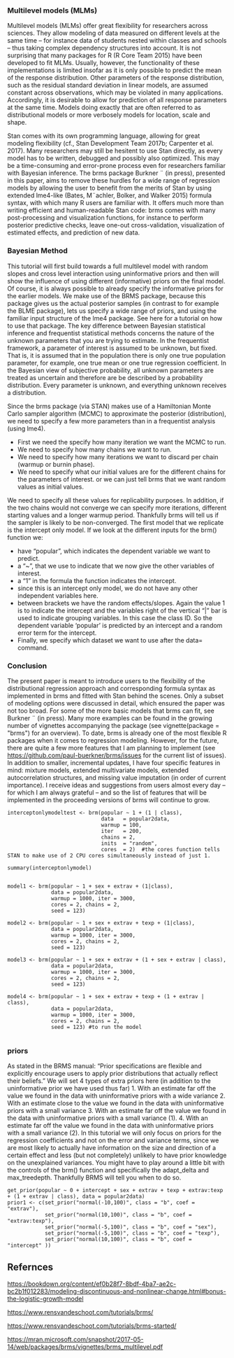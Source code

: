 ### Multilevel models (MLMs)

Multilevel models (MLMs) offer great flexibility for researchers across sciences. They allow modeling of data measured on different levels at the same time – for instance data of students nested within classes and schools – thus taking complex dependency structures into account.
It is not surprising that many packages for R (R Core Team 2015) have been developed to fit MLMs. Usually, however, the functionality of these implementations is limited insofar as it is only possible to predict the mean of the response distribution. Other parameters of the
response distribution, such as the residual standard deviation in linear models, are assumed constant across observations, which may be violated in many applications. Accordingly, it is desirable to allow for prediction of all response parameters at the same time. Models doing exactly that are often referred to as distributional models or more verbosely models for location, scale and shape.

Stan comes with its own programming language, allowing for great modeling flexibility (cf., Stan Development Team 2017b; Carpenter et al. 2017). Many researchers may still be hesitent to use Stan directly, as every model has to be written, debugged and possibly also optimized. This may be a time-consuming and error-prone process even for researchers familiar with Bayesian inference. The brms package Burkner ¨ (in press), presented in this paper, aims to remove these hurdles for a wide range of regression models by allowing the user to benefit from the merits of Stan by using extended lme4-like (Bates, M¨achler, Bolker, and Walker 2015) formula syntax, with which many R users are familiar with. It offers much more than writing efficient and human-readable Stan code: brms comes with many post-processing and visualization functions, for instance to perform posterior predictive checks, leave one-out cross-validation, visualization of estimated effects, and prediction of new data.


### Bayesian Method
This tutorial will first build towards a full multilevel model with random slopes and cross level interaction using uninformative priors and then will show the influence of using different (informative) priors on the final model. Of course, it is always possible to already specify the informative priors for the earlier models. We make use of the BRMS package, because this package gives us the actual posterior samples (in contrast to for example the BLME package), lets us specify a wide range of priors, and using the familiar input structure of the lme4 package. See here for a tutorial on how to use that package.
The key difference between Bayesian statistical inference and frequentist statistical methods concerns the nature of the unknown parameters that you are trying to estimate. In the frequentist framework, a parameter of interest is assumed to be unknown, but fixed. That is, it is assumed that in the population there is only one true population parameter, for example, one true mean or one true regression coefficient. In the Bayesian view of subjective probability, all unknown parameters are treated as uncertain and therefore are be described by a probability distribution. Every parameter is unknown, and everything unknown receives a distribution.

Since the brms package (via STAN) makes use of a Hamiltonian Monte Carlo sampler algorithm (MCMC) to approximate the posterior (distribution), we need to specify a few more parameters than in a frequentist analysis (using lme4).

+ First we need the specify how many iteration we want the MCMC to run.
+ We need to specify how many chains we want to run.
+ We need to specify how many iterations we want to discard per chain (warmup or burnin phase).
+ We need to specify what our initial values are for the different chains for the parameters of interest. or we can just tell brms that we want random values as initial values.

We need to specify all these values for replicability purposes. In addition, if the two chains would not converge we can specify more iterations, different starting values and a longer warmup period. Thankfully brms will tell us if the sampler is likely to be non-converged.
The first model that we replicate is the intercept only model. If we look at the different inputs for the brm() function we:

+  have “popular”, which indicates the dependent variable we want to predict.
+ a “~”, that we use to indicate that we now give the other variables of interest.
+  a “1” in the formula the function indicates the intercept.
+ since this is an intercept only model, we do not have any other independent variables here.
+ between brackets we have the random effects/slopes. Again the value 1 is to indicate the intercept and the variables right of the vertical “|” bar is used to indicate grouping variables. In this case the class ID. So the dependent variable ‘popular’ is predicted by an intercept and a random error term for the intercept.
+ Finally, we specify which dataset we want to use after the data= command.


### Conclusion
The present paper is meant to introduce users to the flexibility of the distributional regression approach and corresponding formula syntax as implemented in brms and fitted with Stan behind the scenes. Only a subset of modeling options were discussed in detail, which ensured the paper was not too broad. For some of the more basic models that brms can fit, see Burkner ¨ (in press). Many more examples can be found in the growing number of vignettes accompanying the package (see vignette(package = "brms") for an overview). To date, brms is already one of the most flexible R packages when it comes to regression modeling. However, for the future, there are quite a few more features that I am planning to implement (see https://github.com/paul-buerkner/brms/issues for the current list of issues). In addition to smaller, incremental updates, I have four specific features in mind: mixture models, extended multivariate models, extended autocorrelation structures, and missing value imputation (in order of current importance). I receive ideas and suggestions from users almost every day – for which I am always grateful – and so the list of features that will be implemented in the proceeding versions of brms will continue to grow.



```
interceptonlymodeltest <- brm(popular ~ 1 + (1 | class), 
                              data   = popular2data, 
                              warmup = 100, 
                              iter   = 200, 
                              chains = 2, 
                              inits  = "random",
                              cores  = 2)  #the cores function tells STAN to make use of 2 CPU cores simultaneously instead of just 1.
                              
summary(interceptonlymodel)    


model1 <- brm(popular ~ 1 + sex + extrav + (1|class),  
              data = popular2data, 
              warmup = 1000, iter = 3000, 
              cores = 2, chains = 2, 
              seed = 123)
              
model2 <- brm(popular ~ 1 + sex + extrav + texp + (1|class),  
              data = popular2data, 
              warmup = 1000, iter = 3000, 
              cores = 2, chains = 2, 
              seed = 123)      
              
model3 <- brm(popular ~ 1 + sex + extrav + (1 + sex + extrav | class),  
              data = popular2data, 
              warmup = 1000, iter = 3000, 
              cores = 2, chains = 2, 
              seed = 123)
              
model4 <- brm(popular ~ 1 + sex + extrav + texp + (1 + extrav | class),  
              data = popular2data, 
              warmup = 1000, iter = 3000, 
              cores = 2, chains = 2, 
              seed = 123) #to run the model              
              

```
### priors

As stated in the BRMS manual: “Prior specifications are flexible and explicitly encourage users to apply prior distributions that actually reflect their beliefs.”
We will set 4 types of extra priors here (in addition to the uninformative prior we have used thus far) 1. With an estimate far off the value we found in the data with uninformative priors with a wide variance 2. With an estimate close to the value we found in the data with uninformative priors with a small variance 3. With an estimate far off the value we found in the data with uninformative priors with a small variance (1). 4. With an estimate far off the value we found in the data with uninformative priors with a small variance (2).
In this tutorial we will only focus on priors for the regression coefficients and not on the error and variance terms, since we are most likely to actually have information on the size and direction of a certain effect and less (but not completely) unlikely to have prior knowledge on the unexplained variances. You might have to play around a little bit with the controls of the brm() function and specifically the adapt_delta and max_treedepth. Thankfully BRMS will tell you when to do so.


```
get_prior(popular ~ 0 + intercept + sex + extrav + texp + extrav:texp + (1 + extrav | class), data = popular2data)
prior1 <- c(set_prior("normal(-10,100)", class = "b", coef = "extrav"),
            set_prior("normal(10,100)", class = "b", coef = "extrav:texp"),
            set_prior("normal(-5,100)", class = "b", coef = "sex"),
            set_prior("normal(-5,100)", class = "b", coef = "texp"),
            set_prior("normal(10,100)", class = "b", coef = "intercept" ))
```


## Refernces
https://bookdown.org/content/ef0b28f7-8bdf-4ba7-ae2c-bc2b1f012283/modeling-discontinuous-and-nonlinear-change.html#bonus-the-logistic-growth-model

https://www.rensvandeschoot.com/tutorials/brms/

https://www.rensvandeschoot.com/tutorials/brms-started/

https://mran.microsoft.com/snapshot/2017-05-14/web/packages/brms/vignettes/brms_multilevel.pdf

